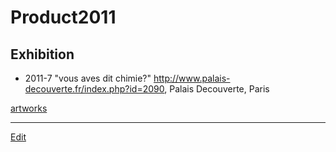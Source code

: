 # Product2011

## Exhibition

* 2011-7 "vous aves dit chimie?" http://www.palais-decouverte.fr/index.php?id=2090, Palais Decouverte, Paris

[artworks](artworks.md)





----
[Edit](https://github.com/vitroid/vitroid.github.io/blob/master/MD/Product2011.md)
